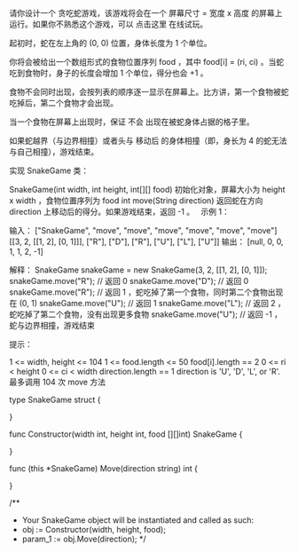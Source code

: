 请你设计一个 贪吃蛇游戏，该游戏将会在一个 屏幕尺寸 = 宽度 x 高度 的屏幕上运行。如果你不熟悉这个游戏，可以 点击这里 在线试玩。

起初时，蛇在左上角的 (0, 0) 位置，身体长度为 1 个单位。

你将会被给出一个数组形式的食物位置序列 food ，其中 food[i] = (ri, ci) 。当蛇吃到食物时，身子的长度会增加 1 个单位，得分也会 +1 。

食物不会同时出现，会按列表的顺序逐一显示在屏幕上。比方讲，第一个食物被蛇吃掉后，第二个食物才会出现。

当一个食物在屏幕上出现时，保证 不会 出现在被蛇身体占据的格子里。

如果蛇越界（与边界相撞）或者头与 移动后 的身体相撞（即，身长为 4 的蛇无法与自己相撞），游戏结束。

实现 SnakeGame 类：

SnakeGame(int width, int height, int[][] food) 初始化对象，屏幕大小为 height x width ，食物位置序列为 food
int move(String direction) 返回蛇在方向 direction 上移动后的得分。如果游戏结束，返回 -1 。
 
示例 1：


输入：
["SnakeGame", "move", "move", "move", "move", "move", "move"]
[[3, 2, [[1, 2], [0, 1]]], ["R"], ["D"], ["R"], ["U"], ["L"], ["U"]]
输出：
[null, 0, 0, 1, 1, 2, -1]

解释：
SnakeGame snakeGame = new SnakeGame(3, 2, [[1, 2], [0, 1]]);
snakeGame.move("R"); // 返回 0
snakeGame.move("D"); // 返回 0
snakeGame.move("R"); // 返回 1 ，蛇吃掉了第一个食物，同时第二个食物出现在 (0, 1)
snakeGame.move("U"); // 返回 1
snakeGame.move("L"); // 返回 2 ，蛇吃掉了第二个食物，没有出现更多食物
snakeGame.move("U"); // 返回 -1 ，蛇与边界相撞，游戏结束
 

提示：

1 <= width, height <= 104
1 <= food.length <= 50
food[i].length == 2
0 <= ri < height
0 <= ci < width
direction.length == 1
direction is 'U', 'D', 'L', or 'R'.
最多调用 104 次 move 方法

type SnakeGame struct {
    
}


func Constructor(width int, height int, food [][]int) SnakeGame {
    
}


func (this *SnakeGame) Move(direction string) int {
    
}


/**
 * Your SnakeGame object will be instantiated and called as such:
 * obj := Constructor(width, height, food);
 * param_1 := obj.Move(direction);
 */